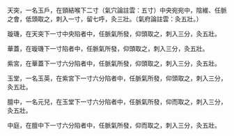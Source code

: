 天突，一名玉戶，在頸結喉下二寸（氣穴論註雲：五寸）中央宛宛中，陰維、任脈之會，低頭取之，刺入一寸，留七呼，灸三壯。（氣府論註雲：灸五壯。）

璇璣，在天突下一寸中央陷者中，任脈氣所發，仰頭取之，刺入三分，灸五壯。

華蓋，在璇璣下一寸陷者中，任脈氣所發，仰頭取之，刺入三分，灸五壯。

紫宮，在華蓋下一寸六分陷者中，任脈氣所發，仰頭取之，刺入三分，灸五壯。

玉堂，一名玉英，在紫宮下一寸六分陷者中，任脈氣所發，仰頭取之，刺入三分，灸五壯。

膻中，一名元兒，在玉堂下一寸六分陷者中，任脈氣所發，仰而取之，刺入三分，灸五壯。

中庭，在膻中下一寸六分陷者中，任脈氣所發，仰而取之，刺入三分，灸五壯。